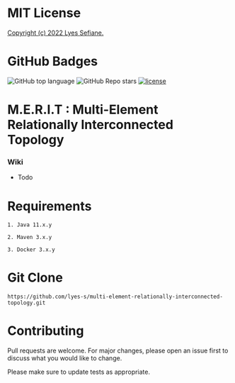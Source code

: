 # MIT License

[Copyright (c) 2022 Lyes Sefiane.](https://github.com/lyes-s/multi-element-relationally-interconnected-topology/blob/main/LICENSE.md)

# GitHub Badges

![GitHub top language](https://img.shields.io/github/languages/top/lyes-s/multi-element-relationally-interconnected-topology)
![GitHub Repo stars](https://img.shields.io/github/stars/lyes-s/multi-element-relationally-interconnected-topology?style=social)
[![license](https://img.shields.io/badge/License-MIT-yellow.svg)](https://github.com/lyes-s/multi-element-relationally-interconnected-topology/blob/main/LICENSE.md)

# M.E.R.I.T : Multi-Element Relationally Interconnected Topology

### Wiki

* Todo

# Requirements
```
1. Java 11.x.y

2. Maven 3.x.y

3. Docker 3.x.y
```

# Git Clone
```
https://github.com/lyes-s/multi-element-relationally-interconnected-topology.git
```

# Contributing

Pull requests are welcome. For major changes, please open an issue first to discuss what you would like to change.

Please make sure to update tests as appropriate.
